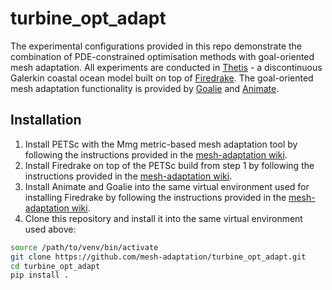 # turbine_opt_adapt

The experimental configurations provided in this repo demonstrate the
combination of PDE-constrained optimisation methods with goal-oriented mesh
adaptation. All experiments are conducted in
[Thetis](https://thetisproject.org) - a discontinuous Galerkin coastal ocean
model built on top of [Firedrake](https://firedrakeproject.org). The
goal-oriented mesh adaptation functionality is provided by
[Goalie](https://github.com/mesh-adaptation/goalie) and
[Animate](https://github.com/mesh-adaptation/animate).

## Installation

1. Install PETSc with the Mmg metric-based mesh adaptation tool by following the
   instructions provided in the
   [mesh-adaptation wiki](https://github.com/mesh-adaptation/docs/wiki/Installation-Instructions).
2. Install Firedrake on top of the PETSc build from step 1 by following the
   instructions provided in the
   [mesh-adaptation wiki](https://github.com/mesh-adaptation/docs/wiki/Installation-Instructions).
3. Install Animate and Goalie into the same virtual environment used for
   installing Firedrake by following the instructions provided in the
   [mesh-adaptation wiki](https://github.com/mesh-adaptation/docs/wiki/Installation-Instructions).
4. Clone this repository and install it into the same virtual environment used
   above:
```sh
source /path/to/venv/bin/activate
git clone https://github.com/mesh-adaptation/turbine_opt_adapt.git
cd turbine_opt_adapt
pip install .
```
